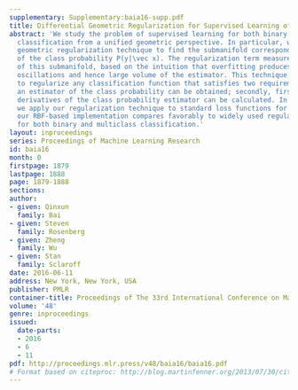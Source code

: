 ```yaml
---
supplementary: Supplementary:baia16-supp.pdf
title: Differential Geometric Regularization for Supervised Learning of Classifiers
abstract: 'We study the problem of supervised learning for both binary and multiclass
  classification from a unified geometric perspective. In particular, we propose a
  geometric regularization technique to find the submanifold corresponding to an estimator
  of the class probability P(y|\vec x). The regularization term measures the volume
  of this submanifold, based on the intuition that overfitting produces rapid local
  oscillations and hence large volume of the estimator. This technique can be applied
  to regularize any classification function that satisfies two requirements: firstly,
  an estimator of the class probability can be obtained; secondly, first and second
  derivatives of the class probability estimator can be calculated. In experiments,
  we apply our regularization technique to standard loss functions for classification,
  our RBF-based implementation compares favorably to widely used regularization methods
  for both binary and multiclass classification.'
layout: inproceedings
series: Proceedings of Machine Learning Research
id: baia16
month: 0
firstpage: 1879
lastpage: 1888
page: 1879-1888
sections: 
author:
- given: Qinxun
  family: Bai
- given: Steven
  family: Rosenberg
- given: Zheng
  family: Wu
- given: Stan
  family: Sclaroff
date: 2016-06-11
address: New York, New York, USA
publisher: PMLR
container-title: Proceedings of The 33rd International Conference on Machine Learning
volume: '48'
genre: inproceedings
issued:
  date-parts:
  - 2016
  - 6
  - 11
pdf: http://proceedings.mlr.press/v48/baia16/baia16.pdf
# Format based on citeproc: http://blog.martinfenner.org/2013/07/30/citeproc-yaml-for-bibliographies/
---
```

